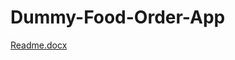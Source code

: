 # Dummy-Food-Order-App

[Readme.docx](https://github.com/chaouite/Dummy-Food-Order-App/files/8017734/Readme.docx)
